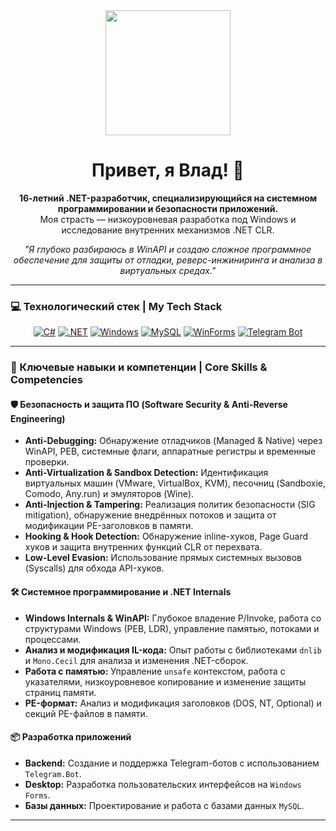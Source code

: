 <div align="center">
  <img src="https://media.giphy.com/media/du3J3cXyzhj75IOgvA/giphy.gif" width="200" height="200">
  <h1>Привет, я Влад! 👋</h1>
  <p>
    <strong>16-летний .NET-разработчик, специализирующийся на системном программировании и безопасности приложений.</strong>
    <br>
    Моя страсть — низкоуровневая разработка под Windows и исследование внутренних механизмов .NET CLR.
  </p>
  <p>
    <em>"Я глубоко разбираюсь в WinAPI и создаю сложное программное обеспечение для защиты от отладки, реверс-инжиниринга и анализа в виртуальных средах."</em>
  </p>
</div>

---

### 💻 Технологический стек | My Tech Stack
<p align="center">
  <a href="#"><img alt="C#" src="https://img.shields.io/badge/C%23-239120?style=for-the-badge&logo=c-sharp&logoColor=white"></a>
  <a href="#"><img alt=".NET" src="https://img.shields.io/badge/.NET-512BD4?style=for-the-badge&logo=dotnet&logoColor=white"></a>
  <a href="#"><img alt="Windows" src="https://img.shields.io/badge/Windows-0078D6?style=for-the-badge&logo=windows&logoColor=white"></a>
  <a href="#"><img alt="MySQL" src="https://img.shields.io/badge/MySQL-4479A1?style=for-the-badge&logo=mysql&logoColor=white"></a>
  <a href="#"><img alt="WinForms" src="https://img.shields.io/badge/WinForms-blue?style=for-the-badge"></a>
  <a href="#"><img alt="Telegram Bot" src="https://img.shields.io/badge/Telegram_Bot-2CA5E0?style=for-the-badge&logo=telegram&logoColor=white"></a>
</p>

---

### 🚀 Ключевые навыки и компетенции | Core Skills & Competencies

#### 🛡️ **Безопасность и защита ПО (Software Security & Anti-Reverse Engineering)**
- **Anti-Debugging:** Обнаружение отладчиков (Managed & Native) через WinAPI, PEB, системные флаги, аппаратные регистры и временные проверки.
- **Anti-Virtualization & Sandbox Detection:** Идентификация виртуальных машин (VMware, VirtualBox, KVM), песочниц (Sandboxie, Comodo, Any.run) и эмуляторов (Wine).
- **Anti-Injection & Tampering:** Реализация политик безопасности (SIG mitigation), обнаружение внедрённых потоков и защита от модификации PE-заголовков в памяти.
- **Hooking & Hook Detection:** Обнаружение inline-хуков, Page Guard хуков и защита внутренних функций CLR от перехвата.
- **Low-Level Evasion:** Использование прямых системных вызовов (Syscalls) для обхода API-хуков.

#### 🛠️ **Системное программирование и .NET Internals**
- **Windows Internals & WinAPI:** Глубокое владение P/Invoke, работа со структурами Windows (PEB, LDR), управление памятью, потоками и процессами.
- **Анализ и модификация IL-кода:** Опыт работы с библиотеками `dnlib` и `Mono.Cecil` для анализа и изменения .NET-сборок.
- **Работа с памятью:** Управление `unsafe` контекстом, работа с указателями, низкоуровневое копирование и изменение защиты страниц памяти.
- **PE-формат:** Анализ и модификация заголовков (DOS, NT, Optional) и секций PE-файлов в памяти.

#### 📦 **Разработка приложений**
- **Backend:** Создание и поддержка Telegram-ботов с использованием `Telegram.Bot`.
- **Desktop:** Разработка пользовательских интерфейсов на `Windows Forms`.
- **Базы данных:** Проектирование и работа с базами данных `MySQL`.

---
